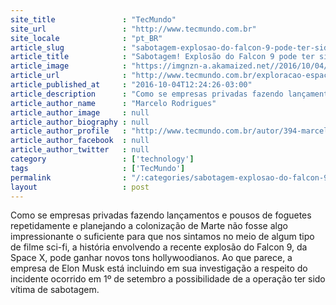 ```yaml
---
site_title               : "TecMundo"
site_url                 : "http://www.tecmundo.com.br"
site_locale              : "pt_BR"
article_slug             : "sabotagem-explosao-do-falcon-9-pode-ter-sido-obra-de-adversaria-da-space-x"
article_title            : "Sabotagem! Explosão do Falcon 9 pode ter sido obra de adversária da Space X"
article_image            : "https://imgnzn-a.akamaized.net//2016/10/04/04122315983374-t1200x480.jpg"
article_url              : "http://www.tecmundo.com.br/exploracao-espacial/110182-sabotagem-explosao-falcon-9-ter-sido-obra-adversaria-space-x.htm"
article_published_at     : "2016-10-04T12:24:26-03:00"
article_description      : "Como se empresas privadas fazendo lançamentos e pousos de foguetes repetidamente e planejando a colonização de Marte não fosse algo impressionante o suficiente para que nos sintamos no meio de algum tipo de filme sci-fi, a história envolvendo a recente explosão do Falcon 9, da Space X, pode ganhar novos tons hollywoodianos. Ao que parece, a empresa de Elon Musk está incluindo em sua investigação a respeito do incidente ocorrido em 1º de setembro a possibilidade de a operação ter sido vítima de sabotagem."
article_author_name      : "Marcelo Rodrigues"
article_author_image     : null
article_author_biography : null
article_author_profile   : "http://www.tecmundo.com.br/autor/394-marcelo-rodrigues/"
article_author_facebook  : null
article_author_twitter   : null
category                 : ['technology']
tags                     : ['TecMundo']
permalink                : "/:categories/sabotagem-explosao-do-falcon-9-pode-ter-sido-obra-de-adversaria-da-space-x/"
layout                   : post
---
```


Como se empresas privadas fazendo lançamentos e pousos de foguetes repetidamente e planejando a colonização de Marte não fosse algo impressionante o suficiente para que nos sintamos no meio de algum tipo de filme sci-fi, a história envolvendo a recente explosão do Falcon 9, da Space X, pode ganhar novos tons hollywoodianos. Ao que parece, a empresa de Elon Musk está incluindo em sua investigação a respeito do incidente ocorrido em 1º de setembro a possibilidade de a operação ter sido vítima de sabotagem.
